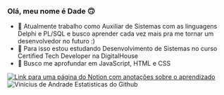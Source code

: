 ### Olá, meu nome é Dade 🙃

- 🌱 Atualmente trabalho como Auxiliar de Sistemas com as linguagens Delphi e PL/SQL e busco aprender cada vez mais pra me tornar um desenvolvedor no futuro :)
- 🔭 Para isso estou estudando Desenvolvimento de Sistemas no curso Certified Tech Developer na DigitalHouse 
- 👯 Busco me aprofundar em JavaScript, HTML e CSS

[![Link para uma página do Notion com anotações sobre o aprendizado](https://img.shields.io/badge/-Confira%20tudo%20que%20aprendi%20sobre%20git%20e%20infraestrutura%20aqui!-060606?style=flat&labelColor=0D0D0D&logo=Notion&Color=white)](https://eggplant-jingle-128.notion.site/Introdu-o-a-inform-tica-a2665d95fc784fe0830ba436000d5b3e)\
![Vinicius de Andrade Estatisticas do Github](https://github-readme-stats.vercel.app/api?username=andradeviniicius&show_icons=true&theme=radical)
